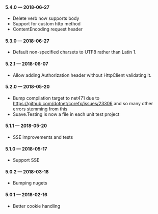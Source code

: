 #### 5.4.0 — 2018-06-27
* Delete verb now supports body
* Support for custom http method
* ContentEncoding request header

#### 5.3.0 — 2018-06-27
* Default non-specified charsets to UTF8 rather than Latin 1.

#### 5.2.1 — 2018-06-07
* Allow adding Authorization header without HttpClient validating it.

#### 5.2.0 — 2018-05-20
* Bump compilation target to net471 due to https://github.com/dotnet/corefx/issues/23306 and so many other errors stemming from this
* Suave.Testing is now a file in each unit test project

#### 5.1.1 — 2018-05-20
* SSE improvements and tests

#### 5.1.0 — 2018-05-17
* Support SSE

#### 5.0.2 — 2018-03-18
* Bumping nugets

#### 5.0.1 — 2018-02-16
* Better cookie handling
